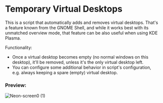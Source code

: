 # Temporary Virtual Desktops

This is a script that automatically adds and removes virtual desktops.
That's a feature known from the GNOME Shell, and while it works best with its unmatched overview mode, that feature can be also useful when using KDE Plasma.

Functionality: 
* Once a virtual desktop becomes empty (no normal windows on this desktop), it'll be removed, unless it's the only virtual desktop left.
* You can configure some additional behavior in script's configuration, e.g. always keeping a spare (empty) virtual desktop.

### Preview:
![Neon-screen0 (1)](https://github.com/Ubiquitine/temporary-virtual-desktops/assets/3274951/1c7014dc-4ed8-4816-8fc7-fd649bd96a49)
